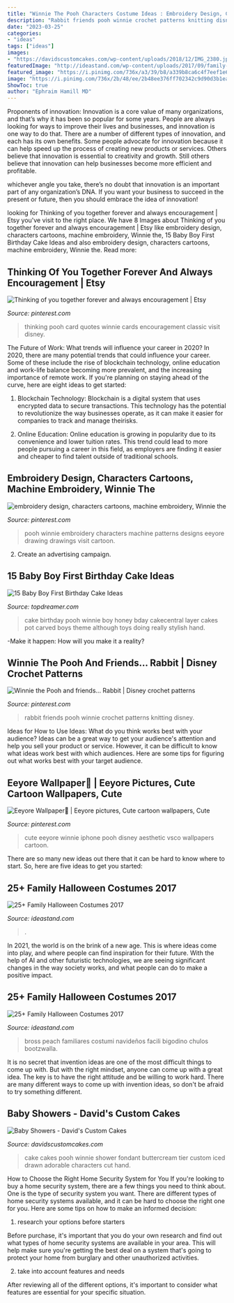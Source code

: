 ```yaml
---
title: "Winnie The Pooh Characters Costume Ideas : Embroidery Design, Characters Cartoons, Machine Embroidery, Winnie The"
description: "Rabbit friends pooh winnie crochet patterns knitting disney"
date: "2023-03-25"
categories:
- "ideas"
tags: ["ideas"]
images:
- "https://davidscustomcakes.com/wp-content/uploads/2018/12/IMG_2380.jpg"
featuredImage: "http://ideastand.com/wp-content/uploads/2017/09/family-costumes/15-family-halloween-costume-diy-ideas.jpg"
featured_image: "https://i.pinimg.com/736x/a3/39/b8/a339b8ca6c4f7eef1e6ed744803ffcb1.jpg"
image: "https://i.pinimg.com/736x/2b/48/ee/2b48ee376ff702342c9d90d3b1ea505a.jpg"
ShowToc: true
author: "Ephraim Hamill MD"
---
```



Proponents of innovation:
Innovation is a core value of many organizations, and that’s why it has been so popular for some years. People are always looking for ways to improve their lives and businesses, and innovation is one way to do that. There are a number of different types of innovation, and each has its own benefits.
Some people advocate for innovation because it can help speed up the process of creating new products or services. Others believe that innovation is essential to creativity and growth. Still others believe that innovation can help businesses become more efficient and profitable.

 whichever angle you take, there’s no doubt that innovation is an important part of any organization’s DNA. If you want your business to succeed in the present or future, then you should embrace the idea of innovation!

	

		
looking for Thinking of you together forever and always encouragement | Etsy you've visit to the right place. We have 8 Images about Thinking of you together forever and always encouragement | Etsy like embroidery design, characters cartoons, machine embroidery, Winnie the, 15 Baby Boy First Birthday Cake Ideas and also embroidery design, characters cartoons, machine embroidery, Winnie the. Read more:
		
    
## Thinking Of You Together Forever And Always Encouragement | Etsy

<img loading=lazy src="https://i.pinimg.com/736x/a3/39/b8/a339b8ca6c4f7eef1e6ed744803ffcb1.jpg" onerror="this.onerror=null;this.src='https://tse1.mm.bing.net/th?id=OIP.z7Jm6qJKZU3rcplkZMEW7AHaJ4&amp;pid=15.1';" alt="Thinking of you together forever and always encouragement | Etsy">

_Source: pinterest.com_

>thinking pooh card quotes winnie cards encouragement classic visit disney. 

	

The Future of Work: What trends will influence your career in 2020?
In 2020, there are many potential trends that could influence your career. Some of these include the rise of blockchain technology, online education and work-life balance becoming more prevalent, and the increasing importance of remote work. If you're planning on staying ahead of the curve, here are eight ideas to get started:
1. Blockchain Technology: Blockchain is a digital system that uses encrypted data to secure transactions. This technology has the potential to revolutionize the way businesses operate, as it can make it easier for companies to track and manage theirisks.

2. Online Education: Online education is growing in popularity due to its convenience and lower tuition rates. This trend could lead to more people pursuing a career in this field, as employers are finding it easier and cheaper to find talent outside of traditional schools.


    
## Embroidery Design, Characters Cartoons, Machine Embroidery, Winnie The

<img loading=lazy src="https://i.pinimg.com/736x/f9/d0/75/f9d075e88eb624ceb48c10e20818dae9.jpg" onerror="this.onerror=null;this.src='https://tse4.mm.bing.net/th?id=OIP.s3yNaStFzp12fwRLZPzshQHaJ3&amp;pid=15.1';" alt="embroidery design, characters cartoons, machine embroidery, Winnie the">

_Source: pinterest.com_

>pooh winnie embroidery characters machine patterns designs eeyore drawing drawings visit cartoon. 

	

2. Create an advertising campaign.

    
## 15 Baby Boy First Birthday Cake Ideas

<img loading=lazy src="http://www.topdreamer.com/wp-content/uploads/2014/10/119942914b3a985be84b0a38d108a34b-718x960.jpg" onerror="this.onerror=null;this.src='https://tse1.mm.bing.net/th?id=OIP.gFR3OWxEpotHfVx66zJ0cgHaJ5&amp;pid=15.1';" alt="15 Baby Boy First Birthday Cake Ideas">

_Source: topdreamer.com_

>cake birthday pooh winnie boy honey bday cakecentral layer cakes pot carved boys theme although toys doing really stylish hand. 

	

-Make it happen: How will you make it a reality?

    
## Winnie The Pooh And Friends... Rabbit | Disney Crochet Patterns

<img loading=lazy src="https://i.pinimg.com/736x/03/bf/6f/03bf6fb272c0d4c6173c2bb32419cab2--rabbit-friends.jpg" onerror="this.onerror=null;this.src='https://tse3.mm.bing.net/th?id=OIP.8S9_msswSV2w7pEMLvCiQgHaJ3&amp;pid=15.1';" alt="Winnie the Pooh and friends... Rabbit | Disney crochet patterns">

_Source: pinterest.com_

>rabbit friends pooh winnie crochet patterns knitting disney. 

	

Ideas for How to Use Ideas: What do you think works best with your audience?
Ideas can be a great way to get your audience's attention and help you sell your product or service. However, it can be difficult to know what ideas work best with which audiences. Here are some tips for figuring out what works best with your target audience.

    
## Eeyore Wallpaper💙 | Eeyore Pictures, Cute Cartoon Wallpapers, Cute

<img loading=lazy src="https://i.pinimg.com/736x/2b/48/ee/2b48ee376ff702342c9d90d3b1ea505a.jpg" onerror="this.onerror=null;this.src='https://tse3.mm.bing.net/th?id=OIP.I_uSlSZA9CDqyIw7ocb6FQHaNK&amp;pid=15.1';" alt="Eeyore Wallpaper💙 | Eeyore pictures, Cute cartoon wallpapers, Cute">

_Source: pinterest.com_

>cute eeyore winnie iphone pooh disney aesthetic vsco wallpapers cartoon. 

	

There are so many new ideas out there that it can be hard to know where to start. So, here are five ideas to get you started: 

    
## 25+ Family Halloween Costumes 2017

<img loading=lazy src="http://ideastand.com/wp-content/uploads/2017/09/family-costumes/15-family-halloween-costume-diy-ideas.jpg" onerror="this.onerror=null;this.src='https://tse1.mm.bing.net/th?id=OIP.5Hx1dm0vftnSNAwacz6uKwHaLV&amp;pid=15.1';" alt="25+ Family Halloween Costumes 2017">

_Source: ideastand.com_

>. 

	

In 2021, the world is on the brink of a new age. This is where ideas come into play, and where people can find inspiration for their future. With the help of AI and other futuristic technologies, we are seeing significant changes in the way society works, and what people can do to make a positive impact.

    
## 25+ Family Halloween Costumes 2017

<img loading=lazy src="https://ideastand.com/wp-content/uploads/2017/09/family-costumes/8-family-halloween-costume-diy-ideas.jpg" onerror="this.onerror=null;this.src='https://tse2.mm.bing.net/th?id=OIP.Ho3Wv8AqQaC0nJV5OIG31AHaNK&amp;pid=15.1';" alt="25+ Family Halloween Costumes 2017">

_Source: ideastand.com_

>bross peach familiares costumi navideños facili bigodino chulos bootzwalla. 

	

It is no secret that invention ideas are one of the most difficult things to come up with. But with the right mindset, anyone can come up with a great idea. The key is to have the right attitude and be willing to work hard. There are many different ways to come up with invention ideas, so don't be afraid to try something different.

    
## Baby Showers - David&#039;s Custom Cakes

<img loading=lazy src="https://davidscustomcakes.com/wp-content/uploads/2018/12/IMG_2380.jpg" onerror="this.onerror=null;this.src='https://tse2.mm.bing.net/th?id=OIP.MuMMreiWaHb-ToARkcsjdgHaJR&amp;pid=15.1';" alt="Baby Showers - David&#039;s Custom Cakes">

_Source: davidscustomcakes.com_

>cake cakes pooh winnie shower fondant buttercream tier custom iced drawn adorable characters cut hand. 

	

How to Choose the Right Home Security System for You
If you're looking to buy a home security system, there are a few things you need to think about. One is the type of security system you want. There are different types of home security systems available, and it can be hard to choose the right one for you. Here are some tips on how to make an informed decision: 
1. research your options before starters

Before purchase, it's important that you do your own research and find out what types of home security systems are available in your area. This will help make sure you're getting the best deal on a system that's going to protect your home from burglary and other unauthorized activities. 

2. take into account features and needs

After reviewing all of the different options, it's important to consider what features are essential for your specific situation.

